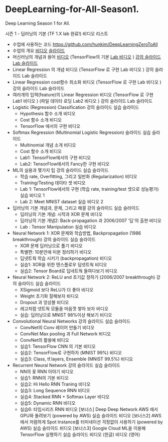 # DeepLearning-for-All-Season1.
Deep Learning Season 1 for All.

시즌 1 - 딥러닝의 기본 (TF 1.X lab 완료!) 비디오 리스트
- 수업에 사용하는 코드 https://github.com/hunkim/DeepLearningZeroToAll
- 수업의 개요 [비디오](https://www.youtube.com/watch?v=BS6O0zOGX4E) [슬라이드](https://hunkim.github.io/ml/lec0.pdf)
- 머신러닝의 개념과 용어 [비디오](https://www.youtube.com/watch?v=qPMeuL2LIqY) (TensorFlow의 기본 [Lab 비디오](https://www.youtube.com/watch?v=-57Ne86Ia8w) ) [강의 슬라이드](https://hunkim.github.io/ml/lec1.pdf) [Lab 슬라이드](https://docs.google.com/presentation/d/137IlT2N3AYcclqxNuc8j9RDrIeHiYkSZ5JPg_vg9Jqk/edit#slide=id.g1d115b0ec5_0_215)
- Linear Regression 의 개념 비디오  (TensorFlow 로 구현 Lab 비디오 ) 강의 슬라이드  Lab 슬라이드 
- Linear Regression cost함수 최소화 비디오  (TensorFlow 로 구현 Lab 비디오 ) 강의 슬라이드  Lab 슬라이드 
- 여러개의 입력(feature)의 Linear Regression 비디오  (TensorFlow 로 구현 Lab1 비디오 ) (파일 데이타 로딩 Lab2 비디오 ) 강의 슬라이드  Lab 슬라이드 
- Logistic (Regression) Classification 강의 슬라이드  실습 슬라이드 
  - Hypothesis 함수 소개 비디오 
  - Cost 함수 소개 비디오 
  - TensorFlow 에서의 구현 비디오 
- Softmax Regression (Multinomial Logistic Regression) 슬라이드  실습 슬라이드 
  - Multinomial 개념 소개 비디오 
  - Cost 함수 소개 비디오 
  - Lab1: TensorFlow에서의 구현 비디오 
  - Lab2: TensorFlow에서의 Fancy한 구현 비디오 
- ML의 실용과 몇가지 팁 강의 슬라이드  실습 슬라이드 
  - 학습 rate, Overfitting, 그리고 일반화 (Regularization) 비디오 
  - Training/Testing 데이타 셋 비디오 
  - Lab 1: TensorFlow에서의 구현 (학습 rate, training/test 셋으로 성능평가) 실습 비디오 1
  - Lab 2: Meet MNIST dataset 실습 비디오 2 
- 딥러닝의 기본 개념과, 문제, 그리고 해결 강의 슬라이드  실습 슬라이드 
  - 딥러닝의 기본 개념: 시작과 XOR 문제 비디오 
  - 딥러닝의 기본 개념2: Back-propagation 과 2006/2007 '딥'의 출현 비디오 
  - Lab : Tensor Manipulation 실습 비디오 
- Neural Network 1: XOR 문제와 학습방법, Backpropagation (1986 breakthrough) 강의 슬라이드  실습 슬라이드 
  - XOR 문제 딥러닝으로 풀기 비디오 
  - 특별편: 10분안에 미분 정리하기 비디오 
  - 딥넷트웍 학습 시키기 (backpropagation) 비디오 
  - 실습1: XOR을 위한 텐스플로우 딥넷트웍 비디오 
  - 실습2: Tensor Board로 딥네트웍 들여다보기 비디오 
- Neural Network 2: ReLU and 초기값 정하기 (2006/2007 breakthrough) 강의 슬라이드  실습 슬라이드 
  - XSigmoid 보다 ReLU가 더 좋아 비디오 
  - Weight 초기화 잘해보자 비디오 
  - Dropout 과 앙상블 비디오 
  - 레고처럼 넷트웍 모듈을 마음껏 쌓아 보자 비디오 
  - 실습: 딥러닝으로 MNIST 98%이상 해보기 비디오 
- Convolutional Neural Networks 강의 슬라이드  실습 슬라이드 
  - ConvNet의 Conv 레이어 만들기 비디오 
  - ConvNet Max pooling 과 Full Network 비디오 
  - ConvNet의 활용예 비디오 
  - 실습1: TensorFlow CNN 의 기본 비디오 
  - 실습2: TensorFlow로 구현하자 (MNIST 99%) 비디오 
  - 실습3: Class, tf.layers, Ensemble (MNIST 99.5%) 비디오 
- Recurrent Neural Network 강의 슬라이드  실습 슬라이드 
  - NN의 꽃 RNN 이야기 비디오 
  - 실습1: RNN의 기본 비디오 
  - 실습2: Hi Hello RNN Traning 비디오 
  - 실습3: Long Sequence RNN 비디오 
  - 실습4: Stacked RNN + Softmax Layer 비디오 
  - 실습5: Dynamic RNN 비디오 
  - 실습6: 타임시리즈 RNN 비디오 
[보너스] Deep Deep Network AWS 에서 GPU와 돌려보기 (powered by AWS) 실습 슬라이드  비디오 
[보너스2] AWS에서 저렴하게 Spot Instance를 터미네이션 걱정없이 사용하기 (powered by AWS) 실습 슬라이드  비디오 
[보너스3] Google Cloud ML을 이용해 TensorFlow 실행하기 실습 슬라이드  비디오 (한글)  비디오 (영어) 
